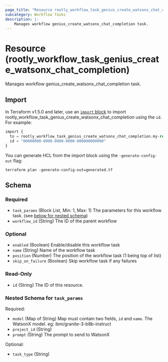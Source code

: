 ```yaml
---
page_title: "Resource rootly_workflow_task_genius_create_watsonx_chat_completion - terraform-provider-rootly"
subcategory: Workflow Tasks
description: |-
    Manages workflow genius_create_watsonx_chat_completion task.
---
```


# Resource (rootly_workflow_task_genius_create_watsonx_chat_completion)

Manages workflow genius_create_watsonx_chat_completion task.



## Import

In Terraform v1.5.0 and later, use an [`import` block](https://developer.hashicorp.com/terraform/language/import) to import rootly_workflow_task_genius_create_watsonx_chat_completion using the `id`. For example:

```terraform
import {
  to = rootly_workflow_task_genius_create_watsonx_chat_completion.my-resource
  id = "00000000-0000-0000-0000-000000000000"
}
```

You can generate HCL from the import block using the `-generate-config-out` flag:

```console
terraform plan -generate-config-out=generated.tf
```

<!-- schema generated by tfplugindocs -->
## Schema

### Required

- `task_params` (Block List, Min: 1, Max: 1) The parameters for this workflow task. (see [below for nested schema](#nestedblock--task_params))
- `workflow_id` (String) The ID of the parent workflow

### Optional

- `enabled` (Boolean) Enable/disable this workflow task
- `name` (String) Name of the workflow task
- `position` (Number) The position of the workflow task (1 being top of list)
- `skip_on_failure` (Boolean) Skip workflow task if any failures

### Read-Only

- `id` (String) The ID of this resource.

<a id="nestedblock--task_params"></a>
### Nested Schema for `task_params`

Required:

- `model` (Map of String) Map must contain two fields, `id` and `name`. The WatsonX model. eg: ibm/granite-3-b8b-instruct
- `project_id` (String)
- `prompt` (String) The prompt to send to WatsonX

Optional:

- `task_type` (String)
